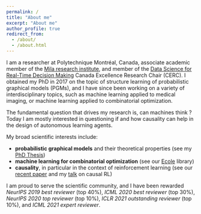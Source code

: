 ```yaml
---
permalink: /
title: "About me"
excerpt: "About me"
author_profile: true
redirect_from: 
  - /about/
  - /about.html
---
```


I am a researcher at Polytechnique Montréal, Canada, associate academic member of the [Mila research institute](https://mila.quebec/mila/), and member of the [Data Science for Real-Time Decision Making](http://cerc-datascience.polymtl.ca) Canada Excellence Research Chair (CERC). I obtained my PhD in 2017 on the topic of structure learning of probabilistic graphical models (PGMs), and I have since been working on a variety of interdisciplinary topics, such as machine learning applied to medical imaging, or machine learning applied to combinatorial optimization.

The fundamental question that drives my research is, can machines think ? Today I am mostly interested in questioning if and how causality can help in the design of autonomous learning agents.

My broad scientific interests include:
- **probabilistic graphical models** and their theoretical properties (see my [PhD Thesis](https://tel.archives-ouvertes.fr/tel-01442613/document))
- **machine learning for combinatorial optimization** (see our [Ecole](https://arxiv.org/abs/2104.02828) library)
- **causality**, in particular in the context of reinforcement learning (see our [recent paper](https://arxiv.org/abs/2106.14421) and my [talk](https://www.youtube.com/watch?v=W4svj2B4qOE) on causal RL)

I am proud to serve the scientific community, and I have been rewarded _NeurIPS 2019 best reviewer_ (top 40%), _ICML 2020 best reviewer_ (top 30%), _NeurIPS 2020 top reviewer_ (top 10%), _ICLR 2021 outstanding reviewer_ (top 10%), and _ICML 2021 expert reviewer_.
